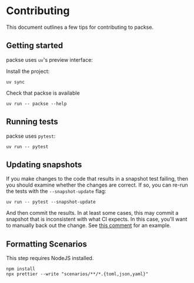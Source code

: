 # Contributing

This document outlines a few tips for contributing to packse.

## Getting started

packse uses `uv`'s preview interface:

Install the project:

```
uv sync
```

Check that packse is available

```
uv run -- packse --help
```

## Running tests

packse uses `pytest`:

```
uv run -- pytest
```

## Updating snapshots

If you make changes to the code that results in a snapshot test failing, then
you should examine whether the changes are correct. If so, you can re-run the
tests with the `--snapshot-update` flag:

```
uv run -- pytest --snapshot-update
```

And then commit the results. In at least some cases, this may commit a snapshot
that is inconsistent with what CI expects. In this case, you'll want to
manually back out the change. See [this comment][index-incorrect-snapshot] for
an example.

[index-incorrect-snapshot]: https://github.com/astral-sh/packse/pull/175#issuecomment-2056964089

## Formatting Scenarios

This step requires NodeJS installed.

```
npm install
npx prettier --write "scenarios/**/*.{toml,json,yaml}"
```
